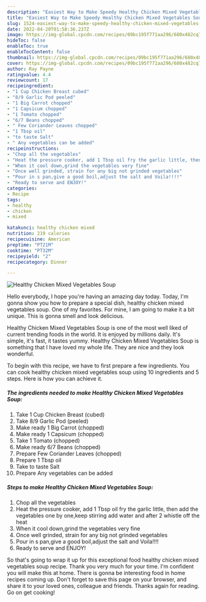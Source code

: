 ```yaml
---
description: "Easiest Way to Make Speedy Healthy Chicken Mixed Vegetables Soup"
title: "Easiest Way to Make Speedy Healthy Chicken Mixed Vegetables Soup"
slug: 1524-easiest-way-to-make-speedy-healthy-chicken-mixed-vegetables-soup
date: 2022-04-20T01:58:36.237Z
image: https://img-global.cpcdn.com/recipes/09bc195f771aa296/680x482cq70/healthy-chicken-mixed-vegetables-soup-recipe-main-photo.jpg
hideToc: false
enableToc: true
enableTocContent: false
thumbnail: https://img-global.cpcdn.com/recipes/09bc195f771aa296/680x482cq70/healthy-chicken-mixed-vegetables-soup-recipe-main-photo.jpg
cover: https://img-global.cpcdn.com/recipes/09bc195f771aa296/680x482cq70/healthy-chicken-mixed-vegetables-soup-recipe-main-photo.jpg
author: Ray Payne
ratingvalue: 4.4
reviewcount: 17
recipeingredient:
- "1 Cup Chicken Breast cubed"
- "8/9 Garlic Pod peeled"
- "1 Big Carrot chopped"
- "1 Capsicum chopped"
- "1 Tomato chopped"
- "6/7 Beans chopped"
- " Few Coriander Leaves chopped"
- "1 Tbsp oil"
- "to taste Salt"
- " Any vegetables can be added"
recipeinstructions:
- "Chop all the vegetables"
- "Heat the pressure cooker, add 1 Tbsp oil fry the garlic little, then add the vegetables one by one,keep stirring add water and after 2 whistle off the heat"
- "When it cool down,grind the vegetables very fine"
- "Once well grinded, strain for any big not grinded vegetables"
- "Pour in s pan,give a good boil,adjust the salt and Voila!!!!"
- "Ready to serve and ENJOY!"
categories:
- Recipe
tags:
- healthy
- chicken
- mixed

katakunci: healthy chicken mixed 
nutrition: 219 calories
recipecuisine: American
preptime: "PT21M"
cooktime: "PT32M"
recipeyield: "2"
recipecategory: Dinner

---
```



![Healthy Chicken Mixed Vegetables Soup](https://img-global.cpcdn.com/recipes/09bc195f771aa296/680x482cq70/healthy-chicken-mixed-vegetables-soup-recipe-main-photo.jpg)

Hello everybody, I hope you're having an amazing day today. Today, I'm gonna show you how to prepare a special dish, healthy chicken mixed vegetables soup. One of my favorites. For mine, I am going to make it a bit unique. This is gonna smell and look delicious.

Healthy Chicken Mixed Vegetables Soup is one of the most well liked of current trending foods in the world. It is enjoyed by millions daily. It's simple, it's fast, it tastes yummy. Healthy Chicken Mixed Vegetables Soup is something that I have loved my whole life. They are nice and they look wonderful.




To begin with this recipe, we have to first prepare a few ingredients. You can cook healthy chicken mixed vegetables soup using 10 ingredients and 5 steps. Here is how you can achieve it.

<!--inarticleads1-->

##### The ingredients needed to make Healthy Chicken Mixed Vegetables Soup:

1. Take 1 Cup Chicken Breast (cubed)
1. Take 8/9 Garlic Pod (peeled)
1. Make ready 1 Big Carrot (chopped)
1. Make ready 1 Capsicum (chopped)
1. Take 1 Tomato (chopped)
1. Make ready 6/7 Beans (chopped)
1. Prepare  Few Coriander Leaves (chopped)
1. Prepare 1 Tbsp oil
1. Take to taste Salt
1. Prepare  Any vegetables can be added




<!--inarticleads2-->

##### Steps to make Healthy Chicken Mixed Vegetables Soup:

1. Chop all the vegetables
1. Heat the pressure cooker, add 1 Tbsp oil fry the garlic little, then add the vegetables one by one,keep stirring add water and after 2 whistle off the heat
1. When it cool down,grind the vegetables very fine
1. Once well grinded, strain for any big not grinded vegetables
1. Pour in s pan,give a good boil,adjust the salt and Voila!!!!
1. Ready to serve and ENJOY!



So that's going to wrap it up for this exceptional food healthy chicken mixed vegetables soup recipe. Thank you very much for your time. I'm confident you will make this at home. There is gonna be interesting food in home recipes coming up. Don't forget to save this page on your browser, and share it to your loved ones, colleague and friends. Thanks again for reading. Go on get cooking!
